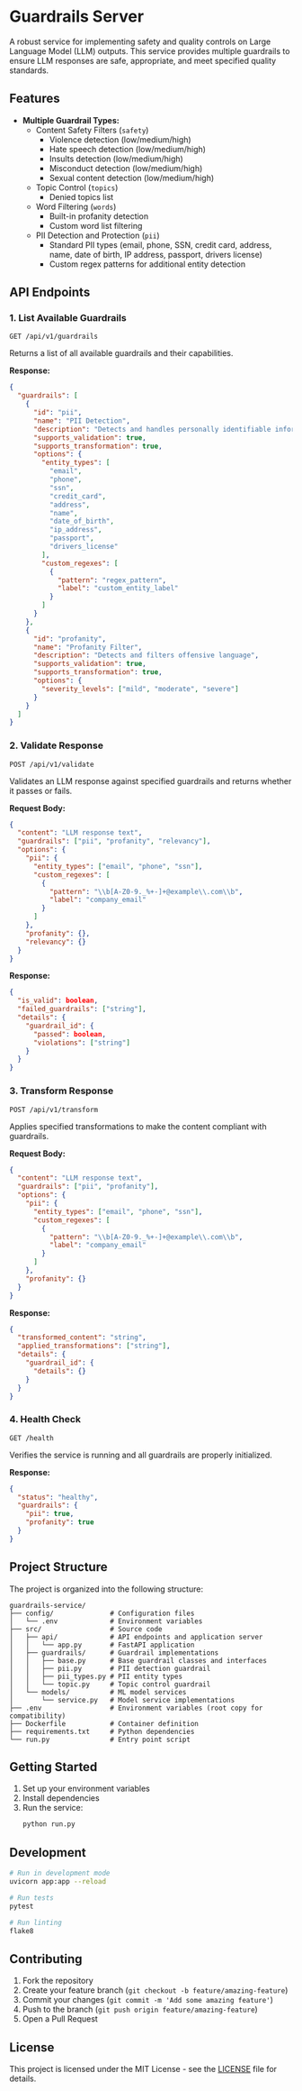 # Guardrails Server

A robust service for implementing safety and quality controls on Large Language Model (LLM) outputs. This service provides multiple guardrails to ensure LLM responses are safe, appropriate, and meet specified quality standards.

## Features

- **Multiple Guardrail Types:**
  - Content Safety Filters (`safety`)
    - Violence detection (low/medium/high)
    - Hate speech detection (low/medium/high)
    - Insults detection (low/medium/high)
    - Misconduct detection (low/medium/high)
    - Sexual content detection (low/medium/high)
  - Topic Control (`topics`)
    - Denied topics list
  - Word Filtering (`words`)
    - Built-in profanity detection
    - Custom word list filtering
  - PII Detection and Protection (`pii`)
    - Standard PII types (email, phone, SSN, credit card, address, name, date of birth, IP address, passport, drivers license)
    - Custom regex patterns for additional entity detection

## API Endpoints

### 1. List Available Guardrails
```http
GET /api/v1/guardrails
```

Returns a list of all available guardrails and their capabilities.

**Response:**
```json
{
  "guardrails": [
    {
      "id": "pii",
      "name": "PII Detection",
      "description": "Detects and handles personally identifiable information",
      "supports_validation": true,
      "supports_transformation": true,
      "options": {
        "entity_types": [
          "email",
          "phone",
          "ssn",
          "credit_card",
          "address",
          "name",
          "date_of_birth",
          "ip_address",
          "passport",
          "drivers_license"
        ],
        "custom_regexes": [
          {
            "pattern": "regex_pattern",
            "label": "custom_entity_label"
          }
        ]
      }
    },
    {
      "id": "profanity",
      "name": "Profanity Filter",
      "description": "Detects and filters offensive language",
      "supports_validation": true,
      "supports_transformation": true,
      "options": {
        "severity_levels": ["mild", "moderate", "severe"]
      }
    }
  ]
}
```

### 2. Validate Response
```http
POST /api/v1/validate
```

Validates an LLM response against specified guardrails and returns whether it passes or fails.

**Request Body:**
```json
{
  "content": "LLM response text",
  "guardrails": ["pii", "profanity", "relevancy"],
  "options": {
    "pii": {
      "entity_types": ["email", "phone", "ssn"],
      "custom_regexes": [
        {
          "pattern": "\\b[A-Z0-9._%+-]+@example\\.com\\b",
          "label": "company_email"
        }
      ]
    },
    "profanity": {},
    "relevancy": {}
  }
}
```

**Response:**
```json
{
  "is_valid": boolean,
  "failed_guardrails": ["string"],
  "details": {
    "guardrail_id": {
      "passed": boolean,
      "violations": ["string"]
    }
  }
}
```

### 3. Transform Response
```http
POST /api/v1/transform
```

Applies specified transformations to make the content compliant with guardrails.

**Request Body:**
```json
{
  "content": "LLM response text",
  "guardrails": ["pii", "profanity"],
  "options": {
    "pii": {
      "entity_types": ["email", "phone", "ssn"],
      "custom_regexes": [
        {
          "pattern": "\\b[A-Z0-9._%+-]+@example\\.com\\b",
          "label": "company_email"
        }
      ]
    },
    "profanity": {}
  }
}
```

**Response:**
```json
{
  "transformed_content": "string",
  "applied_transformations": ["string"],
  "details": {
    "guardrail_id": {
      "details": {}
    }
  }
}
```

### 4. Health Check
```http
GET /health
```

Verifies the service is running and all guardrails are properly initialized.

**Response:**
```json
{
  "status": "healthy",
  "guardrails": {
    "pii": true,
    "profanity": true
  }
}
```

## Project Structure

The project is organized into the following structure:

```
guardrails-service/
├── config/              # Configuration files
│   └── .env             # Environment variables
├── src/                 # Source code
│   ├── api/             # API endpoints and application server
│   │   └── app.py       # FastAPI application
│   ├── guardrails/      # Guardrail implementations
│   │   ├── base.py      # Base guardrail classes and interfaces
│   │   ├── pii.py       # PII detection guardrail
│   │   ├── pii_types.py # PII entity types
│   │   └── topic.py     # Topic control guardrail
│   └── models/          # ML model services
│       └── service.py   # Model service implementations
├── .env                 # Environment variables (root copy for compatibility)
├── Dockerfile           # Container definition
├── requirements.txt     # Python dependencies
└── run.py               # Entry point script
```

## Getting Started

1. Set up your environment variables
2. Install dependencies
3. Run the service:
   ```bash
   python run.py
   ```

## Development

```bash
# Run in development mode
uvicorn app:app --reload

# Run tests
pytest

# Run linting
flake8
```

## Contributing

1. Fork the repository
2. Create your feature branch (`git checkout -b feature/amazing-feature`)
3. Commit your changes (`git commit -m 'Add some amazing feature'`)
4. Push to the branch (`git push origin feature/amazing-feature`)
5. Open a Pull Request

## License

This project is licensed under the MIT License - see the [LICENSE](LICENSE) file for details. 
